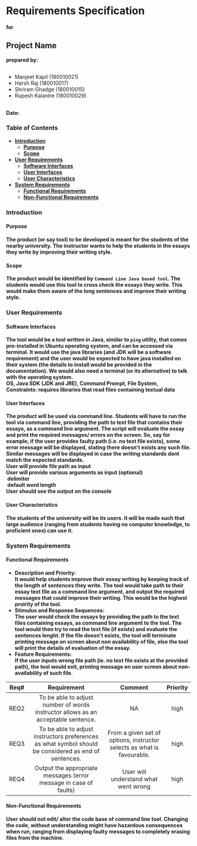 # Requirements Specification # 
<b>for</b>
## Project Name ##
<b>prepared by:</b>
## 
* Manjeet Kapil (180010021)
* Harsh Raj (180010017)
* Shriram Ghadge (180010015)
* Rupesh Kalantre (180010029)
##

<b> Date: <b>

### Table of Contents ###
- [Introduction](#Introduction)
  - [Purpose](#Purpose)
  - [Scope](#Scope)
- [User Requirements](#user-requirements)
  - [Software Interfaces](#software-interfaces)
  - [User Interfaces](#user-interfaces)
  - [User Characteristics](#user-characteristics)
- [System Requirements](#system-requirements)
  - [Functional Requirements](#functional-requirements)
  - [Non-Functional Requirements](#non-functional-requirements)


### Introduction ###
#### Purpose ####
  The product (or say tool) to be developed is meant for the students of the nearby university. The instructor wants to help the students in the essays they write by improving their writing style.
#### Scope ####
  The product would be identified by `Command Line Java based tool`. The students would use this tool to cross check the essays they write. This would make them aware of the long sentences and improve their writing style.

### User Requirements ###
#### Software Interfaces ####
  The tool would be a tool written in Java, similar to `ping` utility, that comes pre-installed in Ubuntu operating system, and can be accessed via terminal. It would use the java libraries (and JDK will be a software requirement) and the user would be expected to have java installed on their system (the details to install would be provided in the documentation). We would also need a terminal (or its alternative) to talk with the operating system. <br>
  OS, Java SDK (JDK and JRE), Command Prompt, File System,  <br>
  Constraints: requires libraries that read files containing textual data <br>
#### User Interfaces #### 
  The product will be used via command line. Students will have to run the tool via command line, providing the path to text file that contains their essays, as a command line argument. The script will evaluate the essay and print the required messages/ errors on the screen. So, say for example, if the user provides faulty path (i.e. no text file exists), some error message will be displayed, stating there doesn't exists any such file. Similar messages will be displayed in case the writing standards dont match the expected standards. <br>
  User will provide file path as input <br>
  User will provide various arguments as input (optional) <br>
   &nbsp;delimiter <br>
   &nbsp;default word length <br>
  User should see the output on the console <br>

#### User Characteristics ####
  The students of the university will be its users. It will be made such that large audience (ranging from students having no computer knowledge, to proficient ones) can use it.
  
 ### System Requirements ###
 #### Functional Requirements ####
  * Description and Priority:          
    It would help students improve their essay writing by keeping track of the length of sentences they write. The tool would take path to their essay text file as a command line argument, and output the required messages that could improve their writing. This would be the highest proirity of the tool. 
  * Stimulus and Response Sequences:              
    The user would check the essays by providing the path to the text files containing essays, as command line argument to the tool. The tool would then try to read the text file (if exists) and evaluate the sentences lenght. If the file doesn't exists, the tool will terminate printing message on screen about non availability of file, else the tool will print the details of evaluation of the essay.
  * Feature Requirements:         
    If the user inputs wrong file path (ie. no text file exists at the provided path), the tool would exit, printing message on user screen about non-availability of such file. 
 
| Req#  				| Requirement		| Comment						| Priority |
| --------------------- |:---------------------:|:-----------------------------:|:-----:| 
| REQ2 | To be able to adjust number of words instructor allows as an acceptable sentence. | NA | high |
| REQ3 | To be able to adjust instructors preferences as what symbol should be considered as end of sentences. | From a given set of options, instructor selects as what is favourable. | high |
| REQ4 | Output the appropriate messages (error message in case of faults) | User will understand what went wrong | high |

#### Non-Functional Requirements ####
  User should not edit/ alter the code base of command line tool. Changing the code, without understanding might have hazardous consequences when run, ranging from displaying faulty messages to completely erasing files from the machine.
